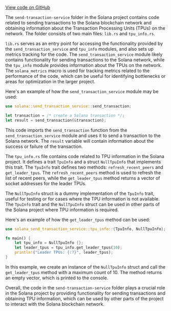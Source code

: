 
[View code on GitHub](https://github.com/solana-labs/solana/tree/master/na/send-transaction-service)

The `send-transaction-service` folder in the Solana project contains code related to sending transactions to the Solana blockchain network and obtaining information about the Transaction Processing Units (TPUs) on the network. The folder consists of two main files: `lib.rs` and `tpu_info.rs`.

`lib.rs` serves as an entry point for accessing the functionality provided by the `send_transaction_service` and `tpu_info` modules, and also sets up metrics tracking for the code. The `send_transaction_service` module likely contains functionality for sending transactions to the Solana network, while the `tpu_info` module provides information about the TPUs on the network. The `solana_metrics` macro is used for tracking metrics related to the performance of the code, which can be useful for identifying bottlenecks or areas for optimization in the larger project.

Here's an example of how the `send_transaction_service` module may be used:

```rust
use solana::send_transaction_service::send_transaction;

let transaction = /* create a Solana transaction */;
let result = send_transaction(&transaction);
```

This code imports the `send_transaction` function from the `send_transaction_service` module and uses it to send a transaction to the Solana network. The `result` variable will contain information about the success or failure of the transaction.

The `tpu_info.rs` file contains code related to TPU information in the Solana project. It defines a trait `TpuInfo` and a struct `NullTpuInfo` that implements this trait. The `TpuInfo` trait defines two methods: `refresh_recent_peers` and `get_leader_tpus`. The `refresh_recent_peers` method is used to refresh the list of recent peers, while the `get_leader_tpus` method returns a vector of socket addresses for the leader TPUs.

The `NullTpuInfo` struct is a dummy implementation of the `TpuInfo` trait, useful for testing or for cases where the TPU information is not available. The `TpuInfo` trait and the `NullTpuInfo` struct can be used in other parts of the Solana project where TPU information is required.

Here's an example of how the `get_leader_tpus` method can be used:

```rust
use solana_send_transaction_service::tpu_info::{TpuInfo, NullTpuInfo};

fn main() {
    let tpu_info = NullTpuInfo {};
    let leader_tpus = tpu_info.get_leader_tpus(10);
    println!("Leader TPUs: {:?}", leader_tpus);
}
```

In this example, we create an instance of the `NullTpuInfo` struct and call the `get_leader_tpus` method with a maximum count of 10. The method returns an empty vector, which is printed to the console.

Overall, the code in the `send-transaction-service` folder plays a crucial role in the Solana project by providing functionality for sending transactions and obtaining TPU information, which can be used by other parts of the project to interact with the Solana blockchain network.